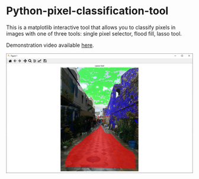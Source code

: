 # Python-pixel-classification-tool
This is a matplotlib interactive tool that allows you to classify pixels in images with one of three tools: single pixel selector, flood fill, lasso tool.

Demonstration video available <a href="https://youtu.be/3B6FFHks2xc">here<a>.

<img title="Example image of tool" alt="Alt text" src="example.jpg">
